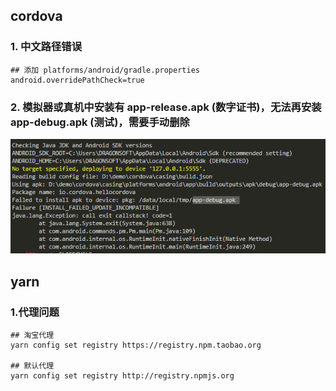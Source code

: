 ## cordova
### 1. 中文路径错误
```
## 添加 platforms/android/gradle.properties
android.overridePathCheck=true
```

### 2. 模拟器或真机中安装有 app-release.apk (数字证书)，无法再安装 app-debug.apk (测试)，需要手动删除
![image](./img/app-err.png)


## yarn
### 1.代理问题
```
## 淘宝代理
yarn config set registry https://registry.npm.taobao.org

## 默认代理
yarn config set registry http://registry.npmjs.org 
```
